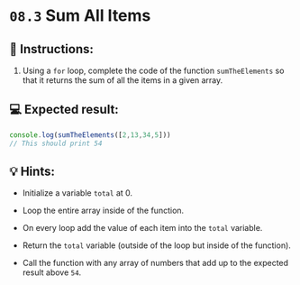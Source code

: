 # `08.3` Sum All Items

## 📝 Instructions:

1. Using a `for` loop, complete the code of the function `sumTheElements` so that it returns the sum of all the items in a given array.

## 💻 Expected result:

```js
console.log(sumTheElements([2,13,34,5]))
// This should print 54
```

## 💡 Hints:

+ Initialize a variable `total` at 0.

+ Loop the entire array inside of the function.

+ On every loop add the value of each item into the `total` variable.

+ Return the `total` variable (outside of the loop but inside of the function).

+ Call the function with any array of numbers that add up to the expected result above `54`.
